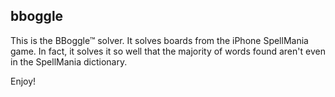 ## bboggle

This is the BBoggle&trade; solver. It solves boards from the iPhone SpellMania game. In fact, it solves it so well that the majority of words found aren't even in the SpellMania dictionary.

Enjoy!

